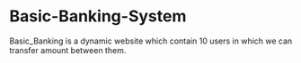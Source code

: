 # Basic-Banking-System
Basic_Banking is a dynamic website which contain 10 users in which we can transfer amount between them.
